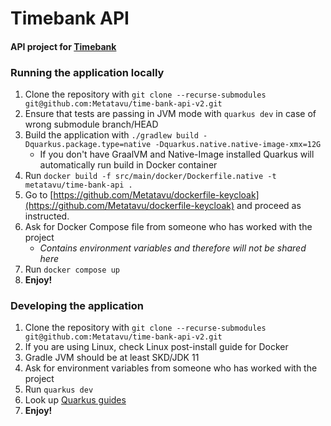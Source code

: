 # Timebank API

#### API project for [Timebank](https://github.com/metatavu/time-bank-ui)

### Running the application locally

1. Clone the repository with `git clone --recurse-submodules git@github.com:Metatavu/time-bank-api-v2.git`
2. Ensure that tests are passing in JVM mode with `quarkus dev` in case of wrong submodule branch/HEAD
3. Build the application with `./gradlew build -Dquarkus.package.type=native -Dquarkus.native.native-image-xmx=12G`
   - If you don't have GraalVM and Native-Image installed Quarkus will automatically run build in Docker container
4. Run `docker build -f src/main/docker/Dockerfile.native -t metatavu/time-bank-api .`
5. Go to [https://github.com/Metatavu/dockerfile-keycloak](https://github.com/Metatavu/dockerfile-keycloak)
    and proceed as instructed.
6. Ask for Docker Compose file from someone who has worked with the project
   - *Contains environment variables and therefore will not be shared here*
7. Run `docker compose up`
8. **Enjoy!**

### Developing the application

1. Clone the repository with `git clone --recurse-submodules git@github.com:Metatavu/time-bank-api-v2.git`
2. If you are using Linux, check Linux post-install guide for Docker
3. Gradle JVM should be at least SKD/JDK 11
4. Ask for environment variables from someone who has worked with the project
5. Run `quarkus dev`
6. Look up [Quarkus guides](https://quarkus.io/guides/)
7. **Enjoy!**
